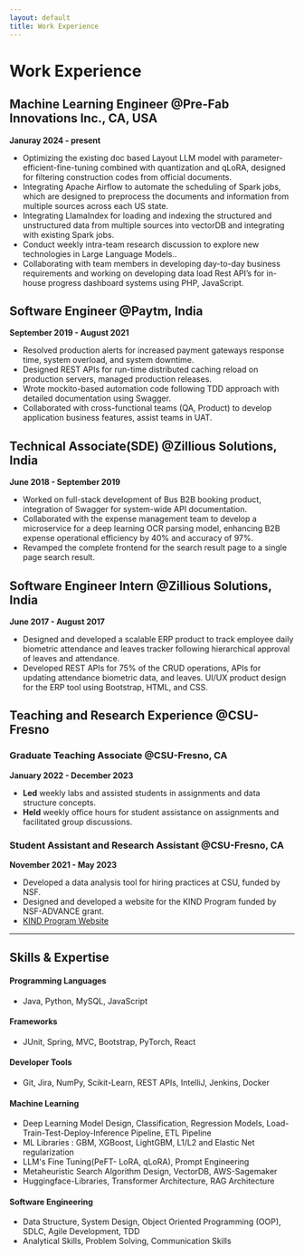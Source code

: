 ```yaml
---
layout: default
title: Work Experience
---
```


# Work Experience

## Machine Learning Engineer @Pre-Fab Innovations Inc., CA, USA
**Januray 2024 - present**

- Optimizing the existing doc based Layout LLM  model with parameter-efficient-fine-tuning combined with quantization and qLoRA, designed for filtering construction codes from official documents.
- Integrating Apache Airflow to automate the scheduling of Spark jobs, which are designed to preprocess the documents and information from multiple sources across each US state.
- Integrating LlamaIndex for loading and indexing the structured and unstructured data from multiple sources into vectorDB and integrating with existing Spark jobs.
- Conduct weekly intra-team research discussion to explore new technologies in Large Language Models..
- Collaborating with team members in developing day-to-day business requirements and working on developing data load Rest API’s for in-house progress dashboard systems using PHP, JavaScript.

## Software Engineer @Paytm, India
**September 2019 - August 2021**

- Resolved production alerts for increased payment gateways response time, system overload, and system downtime.
- Designed REST APIs for run-time distributed caching reload on production servers, managed production releases.
- Wrote mockito-based automation code following TDD approach with detailed documentation using Swagger.
- Collaborated with cross-functional teams (QA, Product) to develop application business features, assist teams in UAT.

## Technical Associate(SDE) @Zillious Solutions, India
**June 2018 - September 2019**

- Worked on full-stack development of Bus B2B booking product, integration of Swagger for system-wide API documentation.
- Collaborated with the expense management team to develop a microservice for a deep learning OCR parsing model, enhancing B2B expense operational efficiency by 40% and accuracy of 97%.
- Revamped the complete frontend for the search result page to a single page search result.

## Software Engineer Intern @Zillious Solutions, India
**June 2017 - August 2017**

- Designed and developed a scalable ERP product to track employee daily biometric attendance and leaves tracker following hierarchical approval of leaves and attendance.
- Developed REST APIs for 75% of the CRUD operations, APIs for updating attendance biometric data, and leaves. UI/UX product design for the ERP tool using Bootstrap, HTML, and CSS.

## Teaching and Research Experience @CSU-Fresno

### Graduate Teaching Associate @CSU-Fresno, CA
**January 2022 - December 2023**

- **Led** weekly labs and assisted students in assignments and data structure concepts.
- **Held** weekly office hours for student assistance on assignments and facilitated group discussions.

### Student Assistant and Research Assistant @CSU-Fresno, CA
**November 2021 - May 2023**

- Developed a data analysis tool for hiring practices at CSU, funded by NSF.
- Designed and developed a website for the KIND Program funded by NSF-ADVANCE grant.
- [KIND Program Website](https://engineering.fresnostate.edu/specialprojects/kind/)

---

## Skills & Expertise

#### Programming Languages
- Java, Python, MySQL, JavaScript

#### Frameworks
- JUnit, Spring, MVC, Bootstrap, PyTorch, React

#### Developer Tools
- Git, Jira, NumPy, Scikit-Learn, REST APIs, IntelliJ, Jenkins, Docker

#### Machine Learning
- Deep Learning Model Design, Classification, Regression Models, Load-Train-Test-Deploy-Inference Pipeline, ETL Pipeline
- ML Libraries : GBM, XGBoost, LightGBM, L1/L2 and Elastic Net regularization
- LLM's Fine Tuning(PeFT- LoRA, qLoRA), Prompt Engineering
- Metaheuristic Search Algorithm Design, VectorDB, AWS-Sagemaker
- Huggingface-Libraries, Transformer Architecture, RAG Architecture

#### Software Engineering
- Data Structure, System Design, Object Oriented Programming (OOP), SDLC, Agile Development, TDD
- Analytical Skills, Problem Solving, Communication Skills
